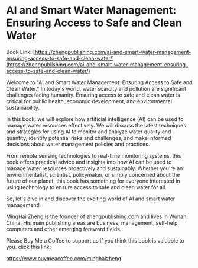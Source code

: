 # AI and Smart Water Management: Ensuring Access to Safe and Clean Water

Book Link: [https://zhengpublishing.com/ai-and-smart-water-management-ensuring-access-to-safe-and-clean-water/](https://zhengpublishing.com/ai-and-smart-water-management-ensuring-access-to-safe-and-clean-water/)

Welcome to "AI and Smart Water Management: Ensuring Access to Safe and Clean Water." In today's world, water scarcity and pollution are significant challenges facing humanity. Ensuring access to safe and clean water is critical for public health, economic development, and environmental sustainability.

In this book, we will explore how artificial intelligence (AI) can be used to manage water resources effectively. We will discuss the latest techniques and strategies for using AI to monitor and analyze water quality and quantity, identify potential risks and challenges, and make informed decisions about water management policies and practices.

From remote sensing technologies to real-time monitoring systems, this book offers practical advice and insights into how AI can be used to manage water resources proactively and sustainably. Whether you're an environmentalist, scientist, policymaker, or simply concerned about the future of our planet, this book has something for everyone interested in using technology to ensure access to safe and clean water for all.

So, let's dive in and discover the exciting world of AI and smart water management!

MingHai Zheng is the founder of zhengpublishing.com and lives in Wuhan, China. His main publishing areas are business, management, self-help, computers and other emerging foreword fields.

Please Buy Me a Coffee to support us if you think this book is valuable to you. click this link:

https://www.buymeacoffee.com/minghaizheng
